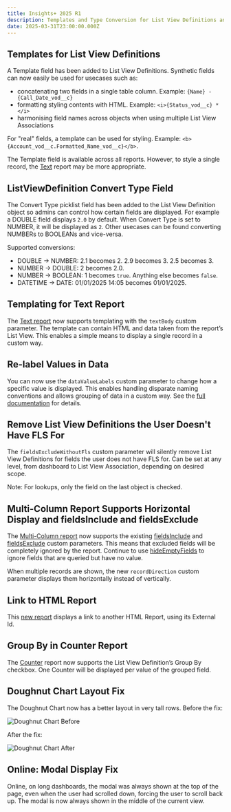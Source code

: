 ```yaml
---
title: Insights+ 2025 R1
description: Templates and Type Conversion for List View Definitions and more
date: 2025-03-31T23:00:00.000Z
---
```


## Templates for List View Definitions

A Template field has been added to List View Definitions. Synthetic fields can now easily be used for usecases such as:

- concatenating two fields in a single table column. Example: `{Name} - {Call_Date_vod__c}`
- formatting styling contents with HTML. Example: `<i>{Status_vod__c} *</i>`
- harmonising field names across objects when using multiple List View Associations

For "real" fields, a template can be used for styling. Example: `<b>{Account_vod__c.Formatted_Name_vod__c}</b>`.

The Template field is available across all reports. However, to style a single record, the [Text](/reports/text) report may be more appropriate.

## ListViewDefinition Convert Type Field

The Convert Type picklist field has been added to the List View Definition object so admins can control how certain fields are displayed. For example a DOUBLE field displays `2.0` by default. When Convert Type is set to NUMBER, it will be displayed as `2`. Other usecases can be found converting NUMBERs to BOOLEANs and vice-versa.

Supported conversions:

- DOUBLE → NUMBER: 2.1 becomes 2. 2.9 becomes 3. 2.5 becomes 3.
- NUMBER → DOUBLE: 2 becomes 2.0.
- NUMBER → BOOLEAN: 1 becomes `true`. Anything else becomes `false`.
- DATETIME → DATE: 01/01/2025 14:05 becomes 01/01/2025.

## Templating for Text Report

The [Text report](/reports/text#templating) now supports templating with the `textBody` custom parameter. The template can contain HTML and data taken from the report’s List View. This enables a simple means to display a single record in a custom way.

## Re-label Values in Data

You can now use the `dataValueLabels` custom parameter to change how a specific value is displayed. This enables handling disparate naming conventions and allows grouping of data in a custom way. See the [full documentation](/references/custom-parameters-list-view#dataValueLabels) for details.

## Remove List View Definitions the User Doesn't Have FLS For

The `fieldsExcludeWithoutFls` custom parameter will silently remove List View Definitions for fields the user does not have FLS for. Can be set at any level, from dashboard to List View Association, depending on desired scope.

Note: For lookups, only the field on the last object is checked.

## Multi-Column Report Supports Horizontal Display and fieldsInclude and fieldsExclude

The [Multi-Column report](/reports/multi-column) now supports the existing [fieldsInclude](/references/custom-parameters-list-view#fieldsInclude) and [fieldsExclude](/references/custom-parameters-list-view#fieldsExclude) custom parameters. This means that excluded fields will be completely ignored by the report. Continue to use [hideEmptyFields](/reports/multi-column#custom-parameters) to ignore fields that are queried but have no value.

When multiple records are shown, the new `recordDirection` custom parameter displays them horizontally instead of vertically.

## Link to HTML Report

This [new report](/reports/link-to-html-report) displays a link to another HTML Report, using its External Id.

## Group By in Counter Report

The [Counter](/reports/counter-2) report now supports the List View Definition’s Group By checkbox. One Counter will be displayed per value of the grouped field.

## Doughnut Chart Layout Fix

The Doughnut Chart now has a better layout in very tall rows. Before the fix:

![Doughnut Chart Before](/static/img/release-2025R1-doughnut-before.png "Doughnut Chart Before")

After the fix:

![Doughnut Chart After](/static/img/release-2025R1-doughnut-after.png "Doughnut Chart After")

## Online: Modal Display Fix

Online, on long dashboards, the modal was always shown at the top of the page, even when the user had scrolled down, forcing the user to scroll back up. The modal is now always shown in the middle of the current view.
